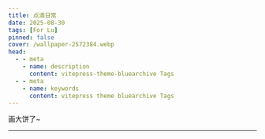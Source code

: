 ```yaml
---
title: 点滴日常
date: 2025-08-30
tags: [For Lu]
pinned: false
cover: /wallpaper-2572384.webp
head:
  - - meta
    - name: description
      content: vitepress-theme-bluearchive Tags
  - - meta
    - name: keywords
      content: vitepress theme bluearchive Tags
---
```

画大饼了~

---
